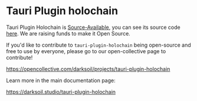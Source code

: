 # Tauri Plugin holochain

Tauri Plugin Holochain is [Source-Available](https://en.wikipedia.org/wiki/Source-available_software), you can see its source code [here](https://github.com/darksoil-studio/tauri-plugin-holochain). We are raising funds to make it Open Source. 

If you'd like to contribute to `tauri-plugin-holochain` being open-source and free to use by everyone, please go to our open-collective page to contribute!

https://opencollective.com/darksoil/projects/tauri-plugin-holochain

Learn more in the main documentation page:

https://darksoil.studio/tauri-plugin-holochain
